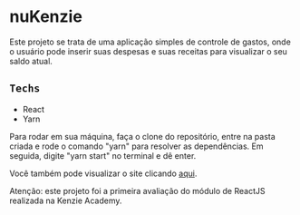 # nuKenzie

Este projeto se trata de uma aplicação simples de controle de gastos, onde o usuário pode inserir suas despesas e suas receitas para visualizar o seu saldo atual. 

## `Techs`
* React
* Yarn

Para rodar em sua máquina, faça o clone do repositório, entre na pasta criada e rode o comando "yarn" para resolver as dependências. Em seguida, digite "yarn start" no terminal e dê enter. 

Você também pode visualizar o site clicando [aqui](https://react-entrega-s1-nu-kenzie-4lisson777-hsxr46f5x-4lisson777.vercel.app/).


Atenção: este projeto foi a primeira avaliação do módulo de ReactJS realizada na Kenzie Academy.